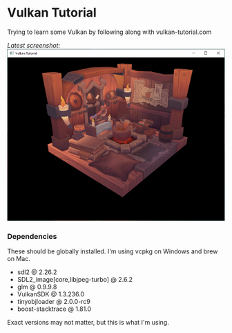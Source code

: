 Vulkan Tutorial
==================

Trying to learn some Vulkan by following along with vulkan-tutorial.com

*Latest screenshot:*
![](screenshot3.png)

### Dependencies

These should be globally installed. I'm using vcpkg on Windows and brew on Mac.

- sdl2 @ 2.26.2
- SDL2_image[core,libjpeg-turbo] @ 2.6.2
- glm @ 0.9.9.8
- VulkanSDK @ 1.3.236.0
- tinyobjloader @ 2.0.0-rc9
- boost-stacktrace @ 1.81.0

Exact versions may not matter, but this is what I'm using.
